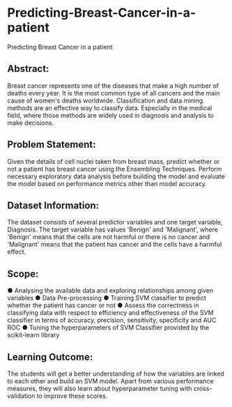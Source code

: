 # Predicting-Breast-Cancer-in-a-patient
Predicting Breast Cancer in a patient
## Abstract:
Breast cancer represents one of the diseases that make a high number of deaths every year. It is the most common type of all cancers and the main cause of women's deaths worldwide. Classification and data mining methods are an effective way to classify data. Especially in the medical field, where those methods are widely used in diagnosis and analysis to make decisions.

## Problem Statement:
Given the details of cell nuclei taken from breast mass, predict whether or not a patient has breast cancer using the Ensembling Techniques. Perform necessary exploratory data analysis before building the model and evaluate the model based on performance metrics other than model accuracy.

## Dataset Information:
The dataset consists of several predictor variables and one target variable, Diagnosis. The target variable has values 'Benign' and 'Malignant', where 'Benign' means that the cells are not harmful or there is no cancer and 'Malignant' means that the patient has cancer and the cells have a harmful effect.

## Scope:
● Analysing the available data and exploring relationships among given variables 
● Data Pre-processing
● Training SVM classifier to predict whether the patient has cancer or not
● Assess the correctness in classifying data with respect to efficiency and effectiveness of the SVM classifier in terms of accuracy, precision, sensitivity, specificity and AUC ROC
● Tuning the hyperparameters of SVM Classifier provided by the scikit-learn library

## Learning Outcome:
The students will get a better understanding of how the variables are linked to each other and build an SVM model. Apart from various performance measures, they will also learn about hyperparameter tuning with cross-validation to improve these scores.
